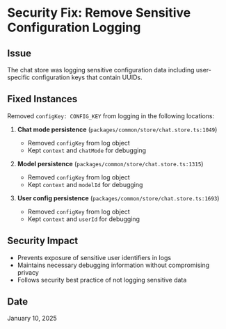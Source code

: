 # Security Fix: Remove Sensitive Configuration Logging

## Issue

The chat store was logging sensitive configuration data including user-specific configuration keys that contain UUIDs.

## Fixed Instances

Removed `configKey: CONFIG_KEY` from logging in the following locations:

1. **Chat mode persistence** (`packages/common/store/chat.store.ts:1049`)
   - Removed `configKey` from log object
   - Kept `context` and `chatMode` for debugging

2. **Model persistence** (`packages/common/store/chat.store.ts:1315`)
   - Removed `configKey` from log object
   - Kept `context` and `modelId` for debugging

3. **User config persistence** (`packages/common/store/chat.store.ts:1693`)
   - Removed `configKey` from log object
   - Kept `context` and `userId` for debugging

## Security Impact

- Prevents exposure of sensitive user identifiers in logs
- Maintains necessary debugging information without compromising privacy
- Follows security best practice of not logging sensitive data

## Date

January 10, 2025
